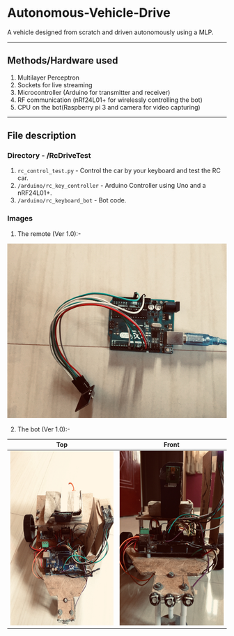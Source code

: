 # Autonomous-Vehicle-Drive
A vehicle designed from scratch and driven autonomously using a MLP.

---

## Methods/Hardware used

1. Multilayer Perceptron
2. Sockets for live streaming
3. Microcontroller (Arduino for transmitter and receiver)
4. RF communication (nRf24L01+ for wirelessly controlling the bot)
5. CPU on the bot(Raspberry pi 3 and camera for video capturing)

---

## File description

### Directory - /RcDriveTest

1. `rc_control_test.py` - Control the car by your keyboard and test the RC car.
2. `/arduino/rc_key_controller` - Arduino Controller using Uno and a nRF24L01+.
3. `/arduino/rc_keyboard_bot` - Bot code.

### Images 

1. The remote (Ver 1.0):- 

<img src="images/IMG-1457.jpg" height="400" alt="Screenshot"/> 

2. The bot (Ver 1.0):-


| Top    | Front   | 
|------------|---------| 
| <img src="images/IMG-1464.jpg" height="400" alt="Screenshot"/>  |<img src="images/IMG-1462.jpg" height="400" alt="Screenshot"/>  |




